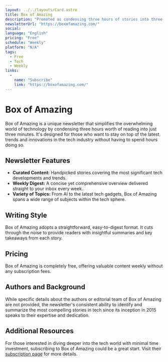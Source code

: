 ```yaml
---
layout: ../../layouts/Card.astro
title: Box of Amazing
description: "Promoted as condensing three hours of stories into three minutes, Box of Amazing covers a wide variety of tech topics."
newsletterUrl: "https://boxofamazing.com/"
social:
language: "English"
pricing: "Free"
schedule: "Weekly"
platform: "N/A" 
tags:
  - Free
  - Tech
  - Weekly
links:
  -
    name: "Subscribe"
    link: "https://boxofamazing.com/"
---
```


# Box of Amazing
Box of Amazing is a unique newsletter that simplifies the overwhelming world of technology by condensing three hours worth of reading into just three minutes. It's designed for those who want to stay on top of the latest trends and innovations in the tech industry without having to spend hours doing so. 

## Newsletter Features
- **Curated Content:** Handpicked stories covering the most significant tech developments and trends.
- **Weekly Digest:** A concise yet comprehensive overview delivered straight to your inbox every week.
- **Variety of Topics:** From AI to the latest tech gadgets, Box of Amazing spans a wide range of subjects within the tech sphere.

## Writing Style
Box of Amazing adopts a straightforward, easy-to-digest format. It cuts through the noise to provide readers with insightful summaries and key takeaways from each story.

## Pricing
Box of Amazing is completely free, offering valuable content weekly without any subscription fees.

## Authors and Background
While specific details about the authors or editorial team of Box of Amazing are not provided, the newsletter's consistent ability to identify and summarize the most compelling stories in tech since its inception in 2015 speaks to their expertise and dedication.

## Additional Resources
For those interested in diving deeper into the tech world with minimal time investment, subscribing to Box of Amazing could be a great start. Visit their [subscription page](https://boxofamazing.com/) for more details.
